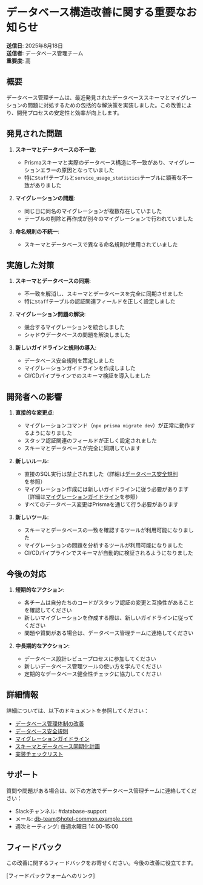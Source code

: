 # データベース構造改善に関する重要なお知らせ

**送信日**: 2025年8月18日  
**送信者**: データベース管理チーム  
**重要度**: 高

## 概要

データベース管理チームは、最近発見されたデータベーススキーマとマイグレーションの問題に対処するための包括的な解決策を実装しました。この改善により、開発プロセスの安定性と効率が向上します。

## 発見された問題

1. **スキーマとデータベースの不一致**:
   - Prismaスキーマと実際のデータベース構造に不一致があり、マイグレーションエラーの原因となっていました
   - 特に`Staff`テーブルと`service_usage_statistics`テーブルに顕著な不一致がありました

2. **マイグレーションの問題**:
   - 同じ日に同名のマイグレーションが複数存在していました
   - テーブルの削除と再作成が別々のマイグレーションで行われていました

3. **命名規則の不統一**:
   - スキーマとデータベースで異なる命名規則が使用されていました

## 実施した対策

1. **スキーマとデータベースの同期**:
   - 不一致を解消し、スキーマとデータベースを完全に同期させました
   - 特に`Staff`テーブルの認証関連フィールドを正しく設定しました

2. **マイグレーション問題の解決**:
   - 競合するマイグレーションを統合しました
   - シャドウデータベースの問題を解決しました

3. **新しいガイドラインと規則の導入**:
   - データベース安全規則を策定しました
   - マイグレーションガイドラインを作成しました
   - CI/CDパイプラインでのスキーマ検証を導入しました

## 開発者への影響

1. **直接的な変更点**:
   - マイグレーションコマンド（`npx prisma migrate dev`）が正常に動作するようになりました
   - スタッフ認証関連のフィールドが正しく設定されました
   - スキーマとデータベースが完全に同期しています

2. **新しいルール**:
   - 直接のSQL実行は禁止されました（詳細は[データベース安全規則](./DATABASE_SAFETY_RULES.md)を参照）
   - マイグレーション作成には新しいガイドラインに従う必要があります（詳細は[マイグレーションガイドライン](./database-migration-guidelines.md)を参照）
   - すべてのデータベース変更はPrismaを通じて行う必要があります

3. **新しいツール**:
   - スキーマとデータベースの一致を確認するツールが利用可能になりました
   - マイグレーションの問題を分析するツールが利用可能になりました
   - CI/CDパイプラインでスキーマが自動的に検証されるようになりました

## 今後の対応

1. **短期的なアクション**:
   - 各チームは自分たちのコードがスタッフ認証の変更と互換性があることを確認してください
   - 新しいマイグレーションを作成する際は、新しいガイドラインに従ってください
   - 問題や質問がある場合は、データベース管理チームに連絡してください

2. **中長期的なアクション**:
   - データベース設計レビュープロセスに参加してください
   - 新しいデータベース管理ツールの使い方を学んでください
   - 定期的なデータベース健全性チェックに協力してください

## 詳細情報

詳細については、以下のドキュメントを参照してください：

- [データベース管理体制の改善](./database-management-summary.md)
- [データベース安全規則](./DATABASE_SAFETY_RULES.md)
- [マイグレーションガイドライン](./database-migration-guidelines.md)
- [スキーマとデータベース同期化計画](./schema-database-synchronization-plan.md)
- [実装チェックリスト](./implementation-checklist.md)

## サポート

質問や問題がある場合は、以下の方法でデータベース管理チームに連絡してください：

- Slackチャンネル: #database-support
- メール: db-team@hotel-common.example.com
- 週次ミーティング: 毎週水曜日 14:00-15:00

## フィードバック

この改善に関するフィードバックをお寄せください。今後の改善に役立てます。

[フィードバックフォームへのリンク]
